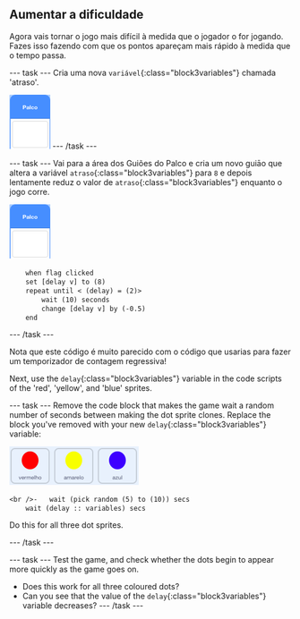 ## Aumentar a dificuldade

Agora vais tornar o jogo mais difícil à medida que o jogador o for jogando. Fazes isso fazendo com que os pontos apareçam mais rápido à medida que o tempo passa.

\--- task \--- Cria uma nova `variável`{:class="block3variables"} chamada 'atraso'.

![Stage sprite](images/stage-sprite.png) \--- /task \---

\--- task \--- Vai para a área dos Guiões do Palco e cria um novo guiāo que altera a variável `atraso`{:class="block3variables"} para `8` e depois lentamente reduz o valor de `atraso`{:class="block3variables"} enquanto o jogo corre.

![Stage sprite](images/stage-sprite.png)

```blocks3
    when flag clicked
    set [delay v] to (8)
    repeat until < (delay) = (2)>
        wait (10) seconds
        change [delay v] by (-0.5)
    end
```

\--- /task \---

Nota que este código é muito parecido com o código que usarias para fazer um temporizador de contagem regressiva!

Next, use the `delay`{:class="block3variables"} variable in the code scripts of the 'red', 'yellow', and 'blue' sprites.

\--- task \--- Remove the code block that makes the game wait a random number of seconds between making the dot sprite clones. Replace the block you've removed with your new `delay`{:class="block3variables"} variable:

![screenshot](images/all-dots.png)

```blocks3
<br />-   wait (pick random (5) to (10)) secs
    wait (delay :: variables) secs
```

Do this for all three dot sprites.

\--- /task \---

\--- task \--- Test the game, and check whether the dots begin to appear more quickly as the game goes on.

+ Does this work for all three coloured dots?
+ Can you see that the value of the `delay`{:class="block3variables"} variable decreases? \--- /task \---